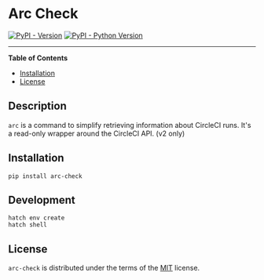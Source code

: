 # Arc Check

[![PyPI - Version](https://img.shields.io/pypi/v/arc-check.svg)](https://pypi.org/project/arc-check)
[![PyPI - Python Version](https://img.shields.io/pypi/pyversions/arc-check.svg)](https://pypi.org/project/arc-check)

-----

**Table of Contents**

- [Installation](#installation)
- [License](#license)

## Description

`arc` is a command to simplify retrieving information about CircleCI runs. It's a read-only wrapper around the CircleCI API. (v2 only)

## Installation

```console
pip install arc-check
```

## Development

```console
hatch env create
hatch shell
```

## License

`arc-check` is distributed under the terms of the [MIT](https://spdx.org/licenses/MIT.html) license.
